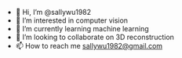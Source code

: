 - 👋 Hi, I’m @sallywu1982
- 👀 I’m interested in computer vision
- 🌱 I’m currently learning machine learning 
- 💞️ I’m looking to collaborate on 3D reconstruction
- 📫 How to reach me  sallywu1982@gmail.com

<!---
sallywu1982/sallywu1982 is a ✨ special ✨ repository because its `README.md` (this file) appears on your GitHub profile.
You can click the Preview link to take a look at your changes.
--->
